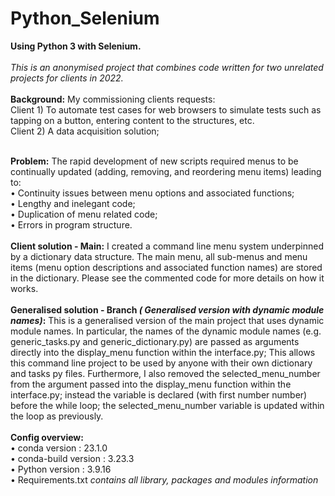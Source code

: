 # Python_Selenium
<b>Using Python 3 with Selenium.</b><br>
<br>
<i>This is an anonymised project that combines code written for two unrelated projects for clients in 2022.</i><br>
<br>
<b>Background:</b> My commissioning clients requests:  
Client 1) To automate test cases for web browsers to simulate tests such as tapping on a button, entering content to the structures,  etc. <br>
Client 2) A data acquisition solution; <br><br>

<b>Problem:</b> The rapid development of new scripts required menus to be continually updated (adding, removing, and reordering menu items) leading to:<br>
• Continuity issues between menu options and associated functions;<br>
• Lengthy and inelegant code;<br>
• Duplication of menu related code;<br>
• Errors in program structure.<br>
<br>
<b>Client solution - Main:</b> I created a command line menu system underpinned by a dictionary data structure. The main menu, all sub-menus and menu items (menu option descriptions and associated function names) are stored in the dictionary. Please see the commented code for more details on how it works.<br>
<br>
<b>Generalised solution - Branch <i>( Generalised version with dynamic module names)</i>:</b> This is a generalised version of the main project that uses dynamic module names. In particular, the names of the dynamic module names (e.g. generic_tasks.py and generic_dictionary.py) are passed as arguments directly into the display_menu function within the interface.py; This allows this command line project to be used by anyone with their own dictionary and tasks py files. Furthermore, I also removed the selected_menu_number from the argument passed into the display_menu function within the interface.py; instead the variable is declared (with first number number) before the while loop; the selected_menu_number variable is updated within the loop as previously. <br>
<br>
<b>Config overview:</b><br>
• conda version : 23.1.0<br>
• conda-build version : 3.23.3<br>
• Python version : 3.9.16 <br>
• Requirements.txt <i>contains all library, packages and modules information</i>



